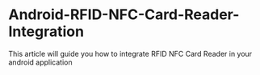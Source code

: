 # Android-RFID-NFC-Card-Reader-Integration
This article will guide you how to integrate RFID NFC Card Reader in your android application
